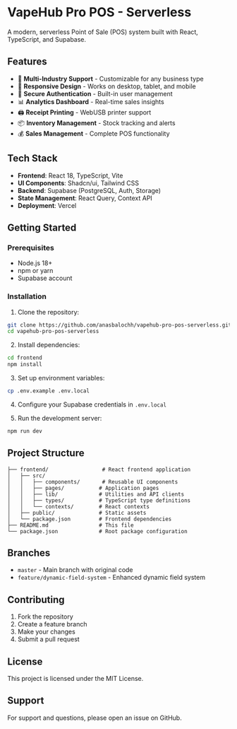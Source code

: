 # VapeHub Pro POS - Serverless

A modern, serverless Point of Sale (POS) system built with React, TypeScript, and Supabase.

## Features

- 🛒 **Multi-Industry Support** - Customizable for any business type
- 📱 **Responsive Design** - Works on desktop, tablet, and mobile
- 🔐 **Secure Authentication** - Built-in user management
- 📊 **Analytics Dashboard** - Real-time sales insights
- 🖨️ **Receipt Printing** - WebUSB printer support
- 📦 **Inventory Management** - Stock tracking and alerts
- 💰 **Sales Management** - Complete POS functionality

## Tech Stack

- **Frontend**: React 18, TypeScript, Vite
- **UI Components**: Shadcn/ui, Tailwind CSS
- **Backend**: Supabase (PostgreSQL, Auth, Storage)
- **State Management**: React Query, Context API
- **Deployment**: Vercel

## Getting Started

### Prerequisites

- Node.js 18+ 
- npm or yarn
- Supabase account

### Installation

1. Clone the repository:
```bash
git clone https://github.com/anasbalochh/vapehub-pro-pos-serverless.git
cd vapehub-pro-pos-serverless
```

2. Install dependencies:
```bash
cd frontend
npm install
```

3. Set up environment variables:
```bash
cp .env.example .env.local
```

4. Configure your Supabase credentials in `.env.local`

5. Run the development server:
```bash
npm run dev
```

## Project Structure

```
├── frontend/                 # React frontend application
│   ├── src/
│   │   ├── components/       # Reusable UI components
│   │   ├── pages/           # Application pages
│   │   ├── lib/             # Utilities and API clients
│   │   ├── types/           # TypeScript type definitions
│   │   └── contexts/        # React contexts
│   ├── public/              # Static assets
│   └── package.json         # Frontend dependencies
├── README.md                # This file
└── package.json             # Root package configuration
```

## Branches

- `master` - Main branch with original code
- `feature/dynamic-field-system` - Enhanced dynamic field system

## Contributing

1. Fork the repository
2. Create a feature branch
3. Make your changes
4. Submit a pull request

## License

This project is licensed under the MIT License.

## Support

For support and questions, please open an issue on GitHub.
